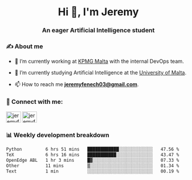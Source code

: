 <h1 align="center">Hi 👋, I'm Jeremy</h1>
<h3 align="center">An eager Artificial Intelligence student</h3>

<h3 align="left">✍ About me</h3>

- 🔭 I’m currently working at [KPMG Malta](https://kpmg.com/mt/en/home.html) with the internal DevOps team.

- 🌱 I’m currently studying Artificial Intelligence at the [University of Malta](https://www.linkedin.com/school/university-of-malta/).

- 📫 How to reach me **jeremyfenech03@gmail.com**.

<h3 align="left">🔗 Connect with me:</h3>
<p align="left">
<a href="https://linkedin.com/in/jeremyfenech" target="blank"><img align="center" src="https://raw.githubusercontent.com/rahuldkjain/github-profile-readme-generator/master/src/images/icons/Social/linked-in-alt.svg" alt="jeremyfenech" height="30" width="40" /></a>
<a href="https://www.leetcode.com/jeremyfen" target="blank"><img align="center" src="https://raw.githubusercontent.com/rahuldkjain/github-profile-readme-generator/master/src/images/icons/Social/leet-code.svg" alt="jeremyfen" height="30" width="40" /></a>
</p>


<h3 align="left">📊 Weekly development breakdown</h3>

<!--START_SECTION:waka-->

```txt
Python         6 hrs 51 mins   ████████████░░░░░░░░░░░░░   47.56 %
TeX            6 hrs 16 mins   ███████████░░░░░░░░░░░░░░   43.47 %
OpenEdge ABL   1 hr 3 mins     █▓░░░░░░░░░░░░░░░░░░░░░░░   07.33 %
Other          11 mins         ▒░░░░░░░░░░░░░░░░░░░░░░░░   01.34 %
Text           1 min           ░░░░░░░░░░░░░░░░░░░░░░░░░   00.19 %
```

<!--END_SECTION:waka-->
